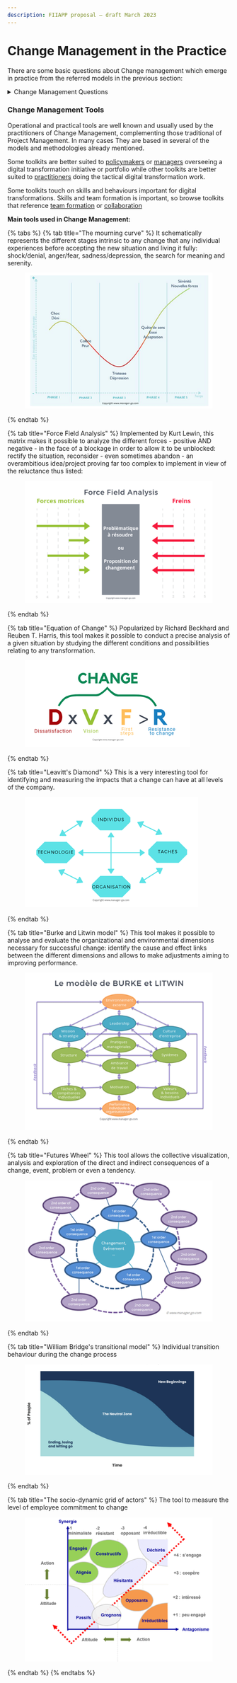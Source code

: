 ```yaml
---
description: FIIAPP proposal – draft March 2023
---
```


# Change Management in the Practice

There are some basic questions about Change management which emerge in practice from the referred models in the previous section:

<details>

<summary>Change Management Questions</summary>

1. _**Do change management right the first time (or at least try to do)**_

Although resistance is a normal human response to change, we should avoid or mitigate a significant amount of resistance by applying effective [change management](https://www.prosci.com/change-management) from the start of a project or initiative.

Participants in [Prosci’s 2019 benchmarking study](https://www.prosci.com/resources/articles/tips-for-managing-resistance-to-change) indicated that 47% of the employee resistance they encountered could have been avoided by implementing effective change management practices and principles. The moral here is: If you do adopt a Change Management Action Plan right the first time, you can [prevent much of the resistance](https://www.prosci.com/resources/articles/managing-resistance-to-change) from occurring.

2. _**Expect resistance to change (at all the levels and through all the process until full completion of the targeted phase)**_

Actions for addressing and mitigating resistance include:

* Actions for addressing and mitigating resistance include
* Utilizing a structured change management approach from the design of the project
* Engaging senior leaders as [active and visible sponsors](https://www.prosci.com/resources/articles/primary-sponsors-role-and-importance) of the change
* Recruiting support from people managers as advocates for the change
* Communicating the need for change, its impacts on individuals, and the benefits to employees

3. _**Address resistance formally (both directly and indirectly)**_

Sources of resistance include:

* Employees who are deeply invested in the current way of doing work
* Individuals who designed the current way of doing work that will be modified
* Employees who anticipate an increase in their workload as a result of the change        &#x20;
* Individuals who advocated a particular alternative that was not selected, (for instance, they preferred Option B, but Option A was selected)        &#x20;
* Individuals who have been very successful and rewarded in the current way of doing work&#x20;

In the case of Public Administrations, these stakeholder groups are particularly relevant and may present potential sources of resistance. Therefore, it is important to proactively address them throughout the project lifecycle by implementing targeted tactics to mitigate these resistance.

4. _**Identify the root causes of resistance (and prioritise the actions)**_

In the context of organizational change, it appears that among several root causes for resistance, the following factors play a significant role:

* Lack of awareness of why the change was necessary&#x20;
* Concerns about the impact of the change on current job role and responsibilities        &#x20;
* Fear based on past experiences of failed changes, leading to uncertainty about the outcome of the current change      &#x20;
* Lack of visible support from and trust in management or leadership        &#x20;
* Lack of inclusion in the change process

5. _**Engage the “right” resistance managers and reinforce positively and proactively team building (both at the elaboration and the implementation phases of the Change Management Action Plan)**_

Managers have five unique and important [roles to play](https://blog.prosci.com/5-key-roles-for-people-managers-in-leading-change) during times of change:

* Communicator        &#x20;
* Liaison – project team        &#x20;
* Advocate support for the change        &#x20;
* Resistance Manager –mitigate resistance to the change        &#x20;
* Coach – supporting employees through the change process

6. _**Ensure the appropriate management and leadership (is not the same)**_

Basically, leadership refers to the influence and position of the individual as a leader within his group or team. A successful leader is distinguished by their ability to inspire and lead their team to achieve common goals. The definition of leadership involves qualities such as self-confidence, exemplarity, open-mind and the ability to manage challenges and crises within the organisation.

&#x20;There are 11 types of leadership commonly accepted for classification:

1. Authoritarian (or autocratic)
2. Participatory (or democratic)
3. Laissez-faire (or delegative)
4. Visionary
5. Coaching-Based
6. Affiliative (or collaborative)
7. Democratic (but also very limited by the timing) leadership
8. Lead
9. Directive
10. Transformational leadership&#x20;
11. Transactional Leadership

<!---->

7. _**Take care about the motivation of the stakeholder**_

While no single theory can fully explain human motivation, various theoretical explanations serve as the foundation for developing approaches and techniques to enhance motivation in different areas of human endeavor.&#x20;

#### There are 4 Different types of motivation

The [self-concordance model](https://academic.udayton.edu/jackbauer/PGSG/Sheldon%2001%20self-concord%20happy%20copy.pdf) of goal setting differentiates between four types of motivation (Sheldon & Elliot, 1999). These are:

* External motivation
* Introjected motivation
* Identified motivation
* Intrinsic motivation

#### Content Theories of Motivation

Are mainly focused on what motivates people and addressed specific factors like individual needs and goals

* Maslow’s theory of the hierarchy of needs
* Alderfer’s ERG theory
* McClelland’s achievement motivation theory
* Herzberg’s two-factor theory

In this sense, human behavior plays a significant role in both the impact of and response to Change Management.

</details>

### **Change Management Tools**

Operational and practical tools are well known and usually used by the practitioners of Change Management,  complementing those traditional of Project Management. In many cases They are based in several of the models and methodologies already mentioned.

Some toolkits are better suited to [policymakers](https://oecd-opsi.org/search-toolkits/?\_sft\_discipline-or-practice=digital-transformation&\_sft\_user-type=policy-maker-or-adviser) or [managers](https://oecd-opsi.org/search-toolkits/?\_sft\_discipline-or-practice=digital-transformation&\_sft\_user-type=manager) overseeing a digital transformation initiative or portfolio while other toolkits are better suited to [practitioners](https://oecd-opsi.org/search-toolkits/?\_sft\_discipline-or-practice=digital-transformation&\_sft\_user-type=practitioner) doing the tactical digital transformation work.

Some toolkits touch on skills and behaviours important for digital transformations. Skills and team formation is important, so browse toolkits that reference [team formation](https://oecd-opsi.org/search-toolkits/?\_sft\_good-for=build-a-team) or [collaboration](https://oecd-opsi.org/search-toolkits/?\_sft\_good-for=collaboration)

**Main tools used in Change Management:**

{% tabs %}
{% tab title="The mourning curve" %}
It schematically represents the different stages intrinsic to any change that any individual experiences before accepting the new situation and living it fully: shock/denial, anger/fear, sadness/depression, the search for meaning and serenity.

<figure><img src="../../.gitbook/assets/image (28).png" alt=""><figcaption></figcaption></figure>
{% endtab %}

{% tab title="Force Field Analysis" %}
Implemented by Kurt Lewin, this matrix makes it possible to analyze the different forces - positive AND negative - in the face of a blockage in order to allow it to be unblocked: rectify the situation, reconsider - even sometimes abandon - an overambitious idea/project proving far too complex to implement in view of the reluctance thus listed:

<figure><img src="../../.gitbook/assets/image (13).png" alt=""><figcaption></figcaption></figure>
{% endtab %}

{% tab title="Equation of Change" %}
Popularized by Richard Beckhard and Reuben T. Harris, this tool makes it possible to conduct a precise analysis of a given situation by studying the different conditions and possibilities relating to any transformation.

<figure><img src="../../.gitbook/assets/image (21).png" alt=""><figcaption></figcaption></figure>
{% endtab %}

{% tab title="Leavitt's Diamond" %}
This is a very interesting tool for identifying and measuring the impacts that a change can have at all levels of the company.

<figure><img src="../../.gitbook/assets/image (9).png" alt=""><figcaption></figcaption></figure>
{% endtab %}

{% tab title="Burke and Litwin model" %}
This tool makes it possible to analyse and evaluate the organizational and environmental dimensions necessary for successful change: identify the cause and effect links between the different dimensions and allows to make adjustments aiming to improving performance.

<figure><img src="../../.gitbook/assets/image (1).png" alt=""><figcaption></figcaption></figure>
{% endtab %}

{% tab title="Futures Wheel" %}
This tool allows the collective visualization, analysis and exploration of the direct and indirect consequences of a change, event, problem or even a tendency.

<figure><img src="../../.gitbook/assets/image (32).png" alt=""><figcaption></figcaption></figure>
{% endtab %}

{% tab title="William Bridge's transitional model" %}
&#x20;Individual transition behaviour during the change process

<figure><img src="../../.gitbook/assets/image (33).png" alt=""><figcaption></figcaption></figure>
{% endtab %}

{% tab title="The socio-dynamic grid of actors" %}
&#x20;The tool to measure the level of employee commitment to change

<figure><img src="../../.gitbook/assets/image (31).png" alt=""><figcaption></figcaption></figure>
{% endtab %}
{% endtabs %}



